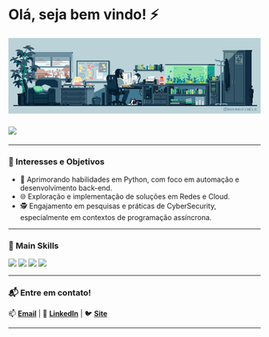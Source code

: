 # Olá, seja bem vindo! ⚡
![image](/assets/6.gif)

### <p>![](https://komarev.com/ghpvc/?username=AlldDev&color=006bed)</p>

---
### 🎯 Interesses e Objetivos
- 🐍 Aprimorando habilidades em Python, com foco em automação e desenvolvimento back-end.
- 🌐 Exploração e implementação de soluções em Redes e Cloud.
- 🕵️ Engajamento em pesquisas e práticas de CyberSecurity, especialmente em contextos de programação assíncrona.

---

### 🍃 Main Skills
<img src="https://img.shields.io/badge/-CSS-0D1117?style=for-the-badge&logo=CSS3&logoColor=1572B6&labelColor=0D1117"/>
<img src="https://img.shields.io/badge/-HTML-0D1117?style=for-the-badge&logo=html5&labelColor=0D1117"/>
<img src="https://img.shields.io/badge/-PHP-0D1117?style=for-the-badge&logo=php&labelColor=0D1117"/>
<img src="https://img.shields.io/badge/-Python-0D1117?style=for-the-badge&logo=python&labelColor=0D1117&textColor=0D1117"/>

---

### 📬 Entre em contato!
📫 **[Email](mailto:suporte@alld.dev)** | 💼 **[LinkedIn](https://www.linkedin.com/in/alessandro-c%C3%A9sar-ros%C3%A3o/)** | 🐦 **[Site](https://alld.dev)**

---
